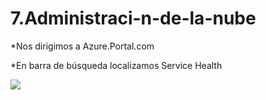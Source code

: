 # 7.Administraci-n-de-la-nube
*Nos dirigimos a Azure.Portal.com

*En barra de búsqueda localizamos Service Health 

![](https://th.bing.com/th/id/OIP.e3aKmSss48r_UxCDtSCXiQAAAA?w=152&h=159&c=7&r=0&o=5&pid=1.7)
